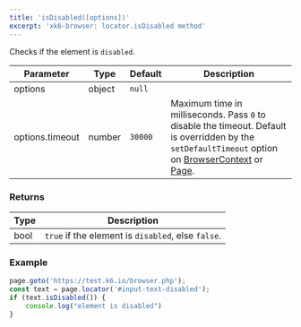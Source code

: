 ```yaml
---
title: 'isDisabled([options])'
excerpt: 'xk6-browser: locator.isDisabled method'
---
```


Checks if the element is `disabled`.

<TableWithNestedRows>

| Parameter       | Type   | Default | Description                                                                                                                                                                                                                           |
|-----------------|--------|---------|---------------------------------------------------------------------------------------------------------------------------------------------------------------------------------------------------------------------------------------|
| options         | object | `null`  |                                                                                                                                                                                                                      |
| options.timeout | number | `30000` | Maximum time in milliseconds. Pass `0` to disable the timeout. Default is overridden by the `setDefaultTimeout` option on [BrowserContext](/javascript-api/xk6-browser/browsercontext/) or [Page](/javascript-api/xk6-browser/page/). |

</TableWithNestedRows>

### Returns

| Type | Description                                       |
|------|---------------------------------------------------|
| bool | `true` if the element is `disabled`, else `false`. |

### Example

<CodeGroup labels={[]}>

<!-- eslint-skip -->

```javascript
page.goto('https://test.k6.io/browser.php');
const text = page.locator('#input-text-disabled');
if (text.isDisabled()) {
    console.log("element is disabled")
}
```

</CodeGroup>
